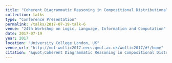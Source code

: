 ```yaml
---
title: "Coherent Diagrammatic Reasoning in Compositional Distributional Semantics"
collection: talks
type: "Conference Presentation"
permalink: /talks/2017-07-19-talk-6
venue: "24th Workshop on Logic, Language, Information and Computation"
date: 2017-07-19
year: 2017
location: "University College London, UK"
venue_url: "http://mol-wollic2017.eecs.qmul.ac.uk/wollic2017/#!/home"
citation: '&quot;Coherent Diagrammatic Reasoning in Compositional Distributional Semantics&quot;.'
---
```


